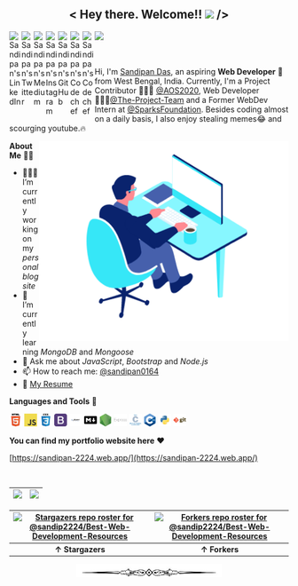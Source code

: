 <h2 align="center">< Hey there. Welcome!! <img src="https://media.giphy.com/media/hvRJCLFzcasrR4ia7z/giphy.gif" width="25px"> /></h2>

<p>
  <a href="https://www.linkedin.com/in/sandipan0164/">
    <img align="left" alt="Sandipan's LinkedIn" width="22px" src="https://cdn.jsdelivr.net/npm/simple-icons@v3/icons/linkedin.svg" />
  </a>
  <a href="https://twitter.com/sandipan_2224">
    <img align="left" alt="Sandipan's Twitter" width="22px" src="https://cdn.jsdelivr.net/npm/simple-icons@v3/icons/twitter.svg" />
  </a>
  <a href="https://sandip2224.medium.com/">
    <img align="left" alt="Sandipan's Medium" width="22px" src="https://cdn.jsdelivr.net/npm/simple-icons@v3/icons/medium.svg" />
  </a>
  <a href="https://www.instagram.com/sandipan_2224/">
    <img align="left" alt="Sandipan's Instagram" width="22px" src="https://cdn.jsdelivr.net/npm/simple-icons@v3/icons/instagram.svg" />
  </a>
  <a href="https://www.github.com/sandip2224/">
    <img align="left" alt="Sandipan's GitHub" width="22px" src="https://cdn.jsdelivr.net/npm/simple-icons@v3/icons/github.svg" />
  </a>
  <a href="https://www.codechef.com/users/sandipan_2224">
    <img align="left" alt="Sandipan's Codechef" width="22px" src="https://cdn.jsdelivr.net/npm/simple-icons@v3/icons/codechef.svg" />
  </a>
  <a href="https://codeforces.com/profile/sandipan_2224">
    <img align="left" alt="Sandipan's Codechef" width="22px" src="https://cdn.jsdelivr.net/npm/simple-icons@v3/icons/codeforces.svg" />
  </a>
  <img src="https://komarev.com/ghpvc/?username=sandip2224&color=blue&label=Visitors "/>
</p>
<br/>

Hi, I'm [Sandipan Das](https://sandipan-2224.web.app/), an aspiring **Web Developer** 🚀 from West Bengal, India. Currently, I'm a Project Contributor  🙍🏽‍♂️ [@AOS2020](https://aos.sanscript.tech/), Web Developer 🙍🏽‍♂️[@The-Project-Team](https://www.theprojectteam.in/) and a Former WebDev Intern at [@SparksFoundation](https://www.thesparksfoundationsingapore.org/). Besides coding almost on a daily basis, I also enjoy stealing memes😂 and scourging youtube.🔥

<img src="img/Prev.gif" height=360 width=450 align="right"/>  


**About Me** 👨‍🎓 

- 👨🏽‍💻 I’m currently working on my *personal blog site*
- 🌱 I’m currently learning *MongoDB* and *Mongoose*
- 💬 Ask me about *JavaScript*, *Bootstrap* and *Node.js*
- 📫 How to reach me: [@sandipan0164](https://linkedin.com/sandipan0164/)
- 📝 [My Resume](https://resume.io/r/EWFouhDzC)

**Languages and Tools** 🎨  

<code><img height="23" src="https://raw.githubusercontent.com/github/explore/80688e429a7d4ef2fca1e82350fe8e3517d3494d/topics/html/html.png"></code>
<code><img height="23" src="https://raw.githubusercontent.com/github/explore/80688e429a7d4ef2fca1e82350fe8e3517d3494d/topics/javascript/javascript.png"></code>
<code><img height="23" src="https://raw.githubusercontent.com/github/explore/80688e429a7d4ef2fca1e82350fe8e3517d3494d/topics/css/css.png"></code>
<code><img height="23" src="https://raw.githubusercontent.com/github/explore/80688e429a7d4ef2fca1e82350fe8e3517d3494d/topics/bootstrap/bootstrap.png"></code>
<code><img height="23" src="https://raw.githubusercontent.com/github/explore/80688e429a7d4ef2fca1e82350fe8e3517d3494d/topics/jquery/jquery.png"></code>
<code><img height="23" src="https://raw.githubusercontent.com/github/explore/80688e429a7d4ef2fca1e82350fe8e3517d3494d/topics/markdown/markdown.png"></code>
<code><img height="23" src="https://raw.githubusercontent.com/github/explore/80688e429a7d4ef2fca1e82350fe8e3517d3494d/topics/nodejs/nodejs.png"></code>
<code><img height="23" src="https://raw.githubusercontent.com/github/explore/80688e429a7d4ef2fca1e82350fe8e3517d3494d/topics/express/express.png"></code>
<code><img height="23" src="https://raw.githubusercontent.com/github/explore/80688e429a7d4ef2fca1e82350fe8e3517d3494d/topics/c/c.png"></code>
<code><img height="23" src="https://raw.githubusercontent.com/github/explore/80688e429a7d4ef2fca1e82350fe8e3517d3494d/topics/cpp/cpp.png"></code>
<code><img height="23" src="https://raw.githubusercontent.com/github/explore/80688e429a7d4ef2fca1e82350fe8e3517d3494d/topics/python/python.png"></code>
<code><img height="23" src="https://raw.githubusercontent.com/github/explore/80688e429a7d4ef2fca1e82350fe8e3517d3494d/topics/git/git.png"></code>

**You can find my portfolio website here** :heart:

[https://sandipan-2224.web.app/](https://sandipan-2224.web.app/)

<br/>

| <img src="https://github-readme-stats.vercel.app/api?username=sandip2224&show_icons=true&count_private=true"/> | <img src="https://github-readme-streak-stats.herokuapp.com/?user=sandip2224"/> |
|:------------:|:------------:|



| [![Stargazers repo roster for @sandip2224/Best-Web-Development-Resources](https://reporoster.com/stars/sandip2224/Best-Web-Development-Resources)](https://github.com/sandip2224/My-README.md-Template/stargazers) | [![Forkers repo roster for @sandip2224/Best-Web-Development-Resources](https://reporoster.com/forks/sandip2224/Best-Web-Development-Resources)](https://github.com/sandip2224/Best-Web-Development-Resources/network/members)|
|:--------:|:--------:|
|**&#8593; Stargazers**|**&#8593; Forkers**|

<p align="center"><img height="24" src="img/border.jpg"/></p>

